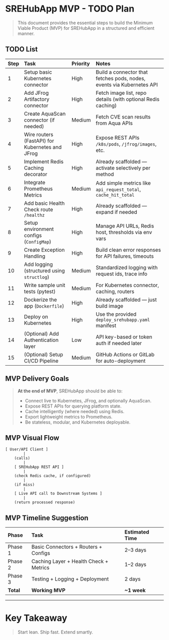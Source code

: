 
# SREHubApp MVP - TODO Plan

> This document provides the essential steps to build the Minimum Viable Product (MVP) for SREHubApp in a structured and efficient manner.

## TODO List

| Step | Task | Priority | Notes |
|:---|:---|:---|:---|
| 1 | Setup basic Kubernetes connector | High | Build a connector that fetches pods, nodes, events via Kubernetes API |
| 2 | Add JFrog Artifactory connector | High | Fetch image list, repo details (with optional Redis caching) |
| 3 | Create AquaScan connector (if needed) | Medium | Fetch CVE scan results from Aqua APIs |
| 4 | Wire routers (FastAPI) for Kubernetes and JFrog | High | Expose REST APIs `/k8s/pods`, `/jfrog/images`, etc. |
| 5 | Implement Redis Caching decorator | High | Already scaffolded — activate selectively per method |
| 6 | Integrate Prometheus Metrics | Medium | Add simple metrics like `api_request_total`, `cache_hit_total` |
| 7 | Add basic Health Check route `/healthz` | High | Already scaffolded — expand if needed |
| 8 | Setup environment configs (`ConfigMap`) | High | Manage API URLs, Redis host, thresholds via env vars |
| 9 | Create Exception Handling | High | Build clean error responses for API failures, timeouts |
| 10 | Add logging (structured using `structlog`) | Medium | Standardized logging with request ids, trace info |
| 11 | Write sample unit tests (pytest) | Medium | For Kubernetes connector, caching, routers |
| 12 | Dockerize the app (`Dockerfile`) | High | Already scaffolded — just build image |
| 13 | Deploy on Kubernetes | High | Use the provided `deploy_srehubapp.yaml` manifest |
| 14 | (Optional) Add Authentication layer | Low | API key-based or token auth if needed later |
| 15 | (Optional) Setup CI/CD Pipeline | Medium | GitHub Actions or GitLab for auto-deployment |

## MVP Delivery Goals

> **At the end of MVP**, SREHubApp should be able to:
> - Connect live to Kubernetes, JFrog, and optionally AquaScan.
> - Expose REST APIs for querying platform state.
> - Cache intelligently (where needed) using Redis.
> - Export lightweight metrics to Prometheus.
> - Be stateless, modular, and Kubernetes deployable.

## MVP Visual Flow

```
[ User/API Client ]
        |
    (calls)
        |
    [ SREHubApp REST API ]
        |
    (check Redis cache, if configured)
        |
    (if miss)
        |
    [ Live API call to Downstream Systems ]
        |
    (return processed response)
```

## MVP Timeline Suggestion

| Phase | Task | Estimated Time |
|:---|:---|:---|
| Phase 1 | Basic Connectors + Routers + Configs | 2–3 days |
| Phase 2 | Caching Layer + Health Check + Metrics | 1–2 days |
| Phase 3 | Testing + Logging + Deployment | 2 days |
| **Total** | **Working MVP** | **~1 week** |

---

# Key Takeaway

> Start lean. Ship fast. Extend smartly.